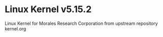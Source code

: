 # Linux Kernel v5.15.2
Linux Kernel for Morales Research Corporation from upstream repository kernel.org
